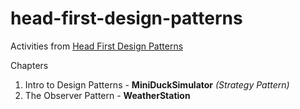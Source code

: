 # head-first-design-patterns
Activities from [Head First Design Patterns](https://www.oreilly.com/library/view/head-first-design/0596007124/)

Chapters
1. Intro to Design Patterns -
  **MiniDuckSimulator** *(Strategy Pattern)*
2. The Observer Pattern - **WeatherStation**
